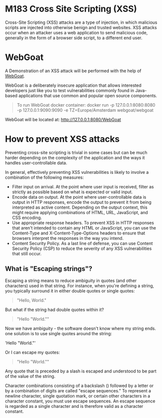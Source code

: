 # M183 Cross Site Scripting (XSS)

Cross-Site Scripting (XSS) attacks are a type of injection, in which malicious scripts are injected into otherwise benign and trusted websites. XSS attacks occur when an attacker uses a web application to send malicious code, generally in the form of a browser side script, to a different end user.

# WebGoat

A Demonstration of an XSS attack will be performed with the help of [WebGoat](https://owasp.org/www-project-webgoat/#:~:text=WebGoat%20is%20a%20deliberately%20insecure,and%20popular%20open%20source%20components.).

WebGoat is a deliberately insecure application that allows interested developers just like you to test vulnerabilities commonly found in Java-based applications that use common and popular open source components.

> To run WebGoat docker container: docker run -p 127.0.0.1:8080:8080 -p 127.0.0.1:9090:9090 -e TZ=Europe/Amsterdam webgoat/webgoat

WebGoat will be located at: http://127.0.0.1:8080/WebGoat





# How to prevent XSS attacks
Preventing cross-site scripting is trivial in some cases but can be much harder depending on the complexity of the application and the ways it handles user-controllable data.

In general, effectively preventing XSS vulnerabilities is likely to involve a combination of the following measures:

- Filter input on arrival. At the point where user input is received, filter as strictly as possible based on what is expected or valid input.
- Encode data on output. At the point where user-controllable data is output in HTTP responses, encode the output to prevent it from being interpreted as active content. Depending on the output context, this might require applying combinations of HTML, URL, JavaScript, and CSS encoding.
- Use appropriate response headers. To prevent XSS in HTTP responses that aren't intended to contain any HTML or JavaScript, you can use the Content-Type and X-Content-Type-Options headers to ensure that browsers interpret the responses in the way you intend.
- Content Security Policy. As a last line of defense, you can use Content Security Policy (CSP) to reduce the severity of any XSS vulnerabilities that still occur.

## What is "Escaping strings"?
Escaping a string means to reduce ambiguity in quotes (and other characters) used in that string. For instance, when you're defining a string, you typically surround it in either double quotes or single quotes:

> "Hello, World."

But what if the string had double quotes within it?

> "Hello "World.""

Now we have ambiguity - the software doesn't know where my string ends. one solution is to use single quotes around the string:

'Hello "World."'

Or I can escape my quotes:

> "Hello \"World.\""

Any quote that is preceded by a slash is escaped and understood to be part of the value of the string.

Character combinations consisting of a backslash (\) followed by a letter or by a combination of digits are called "escape sequences." To represent a newline character, single quotation mark, or certain other characters in a character constant, you must use escape sequences. An escape sequence is regarded as a single character and is therefore valid as a character constant.
